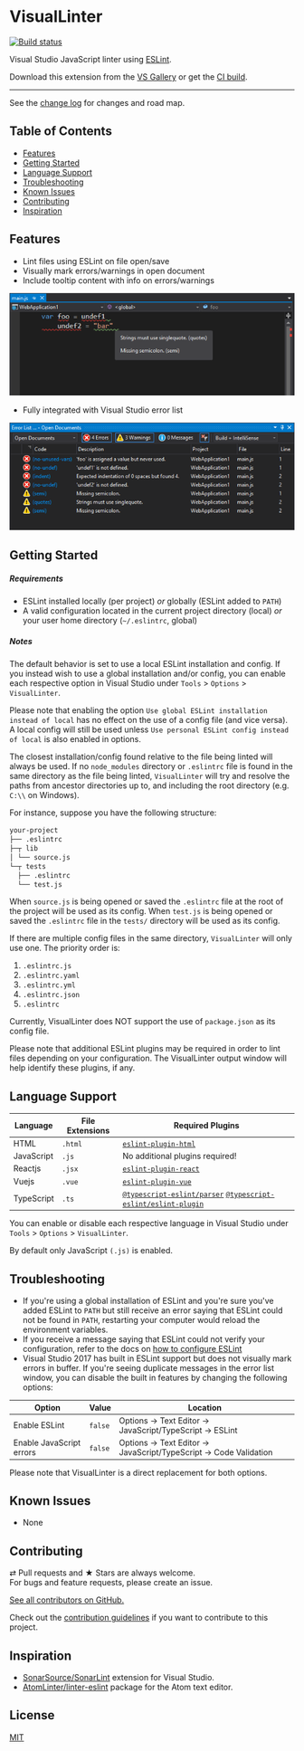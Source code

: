 ﻿# VisualLinter

[![Build status](https://ci.appveyor.com/api/projects/status/9ihx1afw1cc1e9b4?svg=true)](https://ci.appveyor.com/project/jwldnr/visuallinter)

Visual Studio JavaScript linter using [ESLint](https://github.com/eslint/eslint).

Download this extension from the [VS Gallery](https://marketplace.visualstudio.com/vsgallery/a71a5b0d-9f75-4cd2-b1f1-c4afb79a0638)
or get the [CI build](http://vsixgallery.com/extension/21d9f99b-ec42-4df4-8b16-2a62db5392a5/).

---------------------------------------

See the [change log](CHANGELOG.md) for changes and road map.

## Table of Contents

- [Features](#features)
- [Getting Started](#getting-started)
- [Language Support](#language-support)
- [Troubleshooting](#troubleshooting)
- [Known Issues](#known-issues)
- [Contributing](#contributing)
- [Inspiration](#inspiration)

## Features

- Lint files using ESLint on file open/save
- Visually mark errors/warnings in open document
- Include tooltip content with info on errors/warnings

![Markers](media/markers.png)

- Fully integrated with Visual Studio error list

![Error List](media/error-list.png)

## Getting Started

##### Requirements

- ESLint installed locally (per project) _or_ globally (ESLint added to `PATH`)
- A valid configuration located in the current project directory (local) _or_ your user home directory (`~/.eslintrc`, global)

##### Notes

The default behavior is set to use a local ESLint installation and config.
If you instead wish to use a global installation and/or config, you can enable each respective option in Visual Studio under `Tools` > `Options` > `VisualLinter`.

Please note that enabling the option `Use global ESLint installation instead of local` has no effect on the use of a config file (and vice versa).
A local config will still be used unless `Use personal ESLint config instead of local` is also enabled in options.

The closest installation/config found relative to the file being linted will always be used.
If no `node_modules` directory or `.eslintrc` file is found in the same directory as the file being linted, `VisualLinter` will try and resolve the paths from ancestor directories up to, and including the root directory (e.g. `C:\\` on Windows).

For instance, suppose you have the following structure:

```
your-project
├── .eslintrc
├─┬ lib
│ └── source.js
└─┬ tests
  ├── .eslintrc
  └── test.js
```

When `source.js` is being opened or saved the `.eslintrc` file at the root of the project will be used as its config.
When `test.js` is being opened or saved the `.eslintrc` file in the `tests/` directory will be used as its config.

If there are multiple config files in the same directory, `VisualLinter` will only use one. The priority order is:

1. `.eslintrc.js`
2. `.eslintrc.yaml`
3. `.eslintrc.yml`
4. `.eslintrc.json`
5. `.eslintrc`

Currently, VisualLinter does NOT support the use of `package.json` as its config file.

Please note that additional ESLint plugins may be required in order to lint files depending on your configuration.
The VisualLinter output window will help identify these plugins, if any.

## Language Support

| Language | File Extensions | Required Plugins |
| --- | --- | ---- |
| HTML | `.html` | [`eslint-plugin-html`](https://github.com/BenoitZugmeyer/eslint-plugin-html) |
| JavaScript | `.js` | No additional plugins required! |
| Reactjs |`.jsx` | [`eslint-plugin-react`](https://github.com/yannickcr/eslint-plugin-react) |
| Vuejs | `.vue` | [`eslint-plugin-vue`](https://github.com/vuejs/eslint-plugin-vue) |
| TypeScript | `.ts` | [`@typescript-eslint/parser`](https://github.com/typescript-eslint/typescript-eslint/tree/master/packages/parser) [`@typescript-eslint/eslint-plugin`](https://github.com/typescript-eslint/typescript-eslint/tree/master/packages/eslint-plugin) |

You can enable or disable each respective language in Visual Studio under `Tools` > `Options` > `VisualLinter`.

By default only JavaScript `(.js)` is enabled.

## Troubleshooting

- If you're using a global installation of ESLint and you're sure you've added ESLint to `PATH` but still receive an error saying that ESLint could not be found in `PATH`, restarting your computer would reload the environment variables.
- If you receive a message saying that ESLint could not verify your configuration, refer to the docs on [how to configure ESLint](https://ESLint.org/docs/user-guide/configuring)
- Visual Studio 2017 has built in ESLint support but does not visually mark errors in buffer. If you're seeing duplicate messages in the error list window, you can disable the built in features by changing the following options:

| Option | Value | Location |
| --- | --- | ---- |
| Enable ESLint | `false` | Options -> Text Editor -> JavaScript/TypeScript -> ESLint |
| Enable JavaScript errors | `false` | Options -> Text Editor -> JavaScript/TypeScript -> Code Validation |

Please note that VisualLinter is a direct replacement for both options.

## Known Issues

- None

## Contributing

⇄ Pull requests and ★ Stars are always welcome.  
For bugs and feature requests, please create an issue.

[See all contributors on GitHub.](https://github.com/jwldnr/VisualLinter/graphs/contributors)

Check out the [contribution guidelines](.github/CONTRIBUTING.md) if you want to contribute to this project.

## Inspiration

- [SonarSource/SonarLint](https://github.com/SonarSource/sonarlint-visualstudio) extension for Visual Studio.
- [AtomLinter/linter-eslint](https://github.com/AtomLinter/linter-eslint/) package for the Atom text editor.

## License
[MIT](LICENSE)
